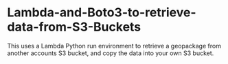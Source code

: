 # Lambda-and-Boto3-to-retrieve-data-from-S3-Buckets
This uses a Lambda Python run environment to retrieve a geopackage from another accounts S3 bucket, and copy the data into your own S3 bucket. 
